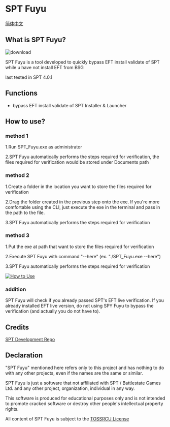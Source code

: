 # SPT Fuyu
[简体中文](README_CN.md)
## What is SPT Fuyu?

![download](https://github.com/user-attachments/assets/f1ac2e38-3787-46f1-baf9-1dc885cc7066)

SPT Fuyu is a tool developed to quickly bypass EFT install validate of SPT while u have not install EFT from BSG

last tested in SPT 4.0.1

## Functions

- bypass EFT install validate of SPT Installer & Launcher

## How to use?

### method 1
1.Run SPT_Fuyu.exe as administrator

2.SPT Fuyu automatically performs the steps required for verification, the files required for verification would be stored under Documents path

### method 2
1.Create a folder in the location you want to store the files required for verification

2.Drag the folder created in the previous step onto the exe. If you're more comfortable using the CLI, just execute the exe in the terminal and pass in the path to the file.

3.SPT Fuyu automatically performs the steps required for verification

### method 3
1.Put the exe at path that want to store the files required for verification

2.Execute SPT Fuyu with command "--here" (ex. "./SPT_Fuyu.exe --here")

3.SPT Fuyu automatically performs the steps required for verification

[![How to Use](https://res.cloudinary.com/marcomontalbano/image/upload/v1729199697/video_to_markdown/images/youtube--N-wXnwR-FiY-c05b58ac6eb4c4700831b2b3070cd403.jpg)](https://www.youtube.com/watch?v=N-wXnwR-FiY "How to Use")

### addition

SPT Fuyu will check if you already passed SPT's EFT live verification. If you already installed EFT live version, do not using SPY Fuyu to bypass the verification (and actually you do not have to).

## Credits

[SPT Development Repo](https://dev.sp-tarkov.com/)

## Declaration
"SPT Fuyu" mentioned here refers only to this project and has nothing to do with any other projects, even if the names are the same or similar.

SPT Fuyu is just a software that not affiliated with SPT / Battlestate Games Ltd. and any other project, organization, individual in any way.

This software is produced for educational purposes only and is not intended to promote cracked software or destroy other people's intellectual property rights.

All content of SPT Fuyu is subject to the [TOSSRCU License](https://github.com/M3351AN/SPT-Fuyu/blob/main/LICENSE)
